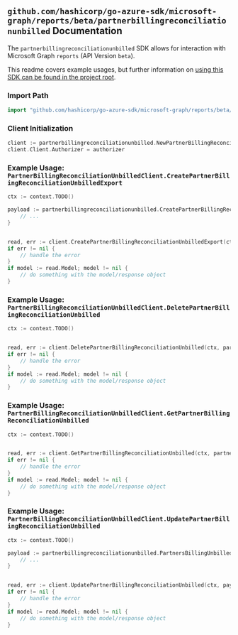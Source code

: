 
## `github.com/hashicorp/go-azure-sdk/microsoft-graph/reports/beta/partnerbillingreconciliationunbilled` Documentation

The `partnerbillingreconciliationunbilled` SDK allows for interaction with Microsoft Graph `reports` (API Version `beta`).

This readme covers example usages, but further information on [using this SDK can be found in the project root](https://github.com/hashicorp/go-azure-sdk/tree/main/docs).

### Import Path

```go
import "github.com/hashicorp/go-azure-sdk/microsoft-graph/reports/beta/partnerbillingreconciliationunbilled"
```


### Client Initialization

```go
client := partnerbillingreconciliationunbilled.NewPartnerBillingReconciliationUnbilledClientWithBaseURI("https://graph.microsoft.com")
client.Client.Authorizer = authorizer
```


### Example Usage: `PartnerBillingReconciliationUnbilledClient.CreatePartnerBillingReconciliationUnbilledExport`

```go
ctx := context.TODO()

payload := partnerbillingreconciliationunbilled.CreatePartnerBillingReconciliationUnbilledExportRequest{
	// ...
}


read, err := client.CreatePartnerBillingReconciliationUnbilledExport(ctx, payload, partnerbillingreconciliationunbilled.DefaultCreatePartnerBillingReconciliationUnbilledExportOperationOptions())
if err != nil {
	// handle the error
}
if model := read.Model; model != nil {
	// do something with the model/response object
}
```


### Example Usage: `PartnerBillingReconciliationUnbilledClient.DeletePartnerBillingReconciliationUnbilled`

```go
ctx := context.TODO()


read, err := client.DeletePartnerBillingReconciliationUnbilled(ctx, partnerbillingreconciliationunbilled.DefaultDeletePartnerBillingReconciliationUnbilledOperationOptions())
if err != nil {
	// handle the error
}
if model := read.Model; model != nil {
	// do something with the model/response object
}
```


### Example Usage: `PartnerBillingReconciliationUnbilledClient.GetPartnerBillingReconciliationUnbilled`

```go
ctx := context.TODO()


read, err := client.GetPartnerBillingReconciliationUnbilled(ctx, partnerbillingreconciliationunbilled.DefaultGetPartnerBillingReconciliationUnbilledOperationOptions())
if err != nil {
	// handle the error
}
if model := read.Model; model != nil {
	// do something with the model/response object
}
```


### Example Usage: `PartnerBillingReconciliationUnbilledClient.UpdatePartnerBillingReconciliationUnbilled`

```go
ctx := context.TODO()

payload := partnerbillingreconciliationunbilled.PartnersBillingUnbilledReconciliation{
	// ...
}


read, err := client.UpdatePartnerBillingReconciliationUnbilled(ctx, payload, partnerbillingreconciliationunbilled.DefaultUpdatePartnerBillingReconciliationUnbilledOperationOptions())
if err != nil {
	// handle the error
}
if model := read.Model; model != nil {
	// do something with the model/response object
}
```
